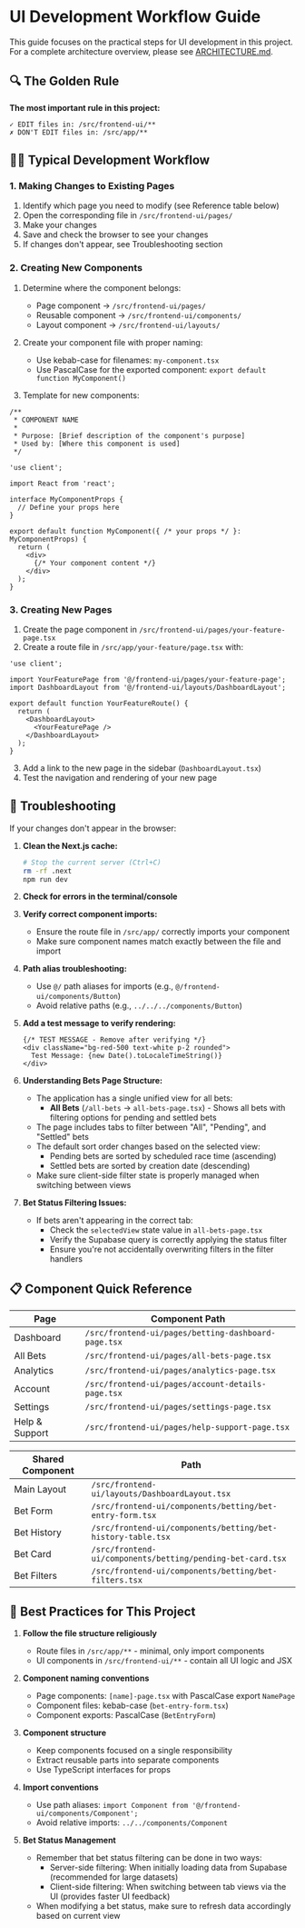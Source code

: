 # UI Development Workflow Guide

This guide focuses on the practical steps for UI development in this project. For a complete architecture overview, please see [ARCHITECTURE.md](./ARCHITECTURE.md).

## 🔍 The Golden Rule

**The most important rule in this project:** 

```
✓ EDIT files in: /src/frontend-ui/**
✗ DON'T EDIT files in: /src/app/**
```

## 👨‍💻 Typical Development Workflow

### 1. Making Changes to Existing Pages

1. Identify which page you need to modify (see Reference table below)
2. Open the corresponding file in `/src/frontend-ui/pages/`
3. Make your changes
4. Save and check the browser to see your changes
5. If changes don't appear, see Troubleshooting section

### 2. Creating New Components

1. Determine where the component belongs:
   - Page component → `/src/frontend-ui/pages/`
   - Reusable component → `/src/frontend-ui/components/`
   - Layout component → `/src/frontend-ui/layouts/`

2. Create your component file with proper naming:
   - Use kebab-case for filenames: `my-component.tsx`
   - Use PascalCase for the exported component: `export default function MyComponent()`

3. Template for new components:

```tsx
/**
 * COMPONENT NAME
 * 
 * Purpose: [Brief description of the component's purpose]
 * Used by: [Where this component is used]
 */

'use client';

import React from 'react';

interface MyComponentProps {
  // Define your props here
}

export default function MyComponent({ /* your props */ }: MyComponentProps) {
  return (
    <div>
      {/* Your component content */}
    </div>
  );
}
```

### 3. Creating New Pages

1. Create the page component in `/src/frontend-ui/pages/your-feature-page.tsx`
2. Create a route file in `/src/app/your-feature/page.tsx` with:

```tsx
'use client';

import YourFeaturePage from '@/frontend-ui/pages/your-feature-page';
import DashboardLayout from '@/frontend-ui/layouts/DashboardLayout';

export default function YourFeatureRoute() {
  return (
    <DashboardLayout>
      <YourFeaturePage />
    </DashboardLayout>
  );
}
```

3. Add a link to the new page in the sidebar (`DashboardLayout.tsx`)
4. Test the navigation and rendering of your new page

## 🔧 Troubleshooting

If your changes don't appear in the browser:

1. **Clean the Next.js cache:**
   ```bash
   # Stop the current server (Ctrl+C)
   rm -rf .next
   npm run dev
   ```

2. **Check for errors in the terminal/console**

3. **Verify correct component imports:**
   - Ensure the route file in `/src/app/` correctly imports your component 
   - Make sure component names match exactly between the file and import

4. **Path alias troubleshooting:**
   - Use `@/` path aliases for imports (e.g., `@/frontend-ui/components/Button`)
   - Avoid relative paths (e.g., `../../../components/Button`)

5. **Add a test message to verify rendering:**
   ```tsx
   {/* TEST MESSAGE - Remove after verifying */}
   <div className="bg-red-500 text-white p-2 rounded">
     Test Message: {new Date().toLocaleTimeString()}
   </div>
   ```

6. **Understanding Bets Page Structure:**
   - The application has a single unified view for all bets:
     - **All Bets** (`/all-bets` → `all-bets-page.tsx`) - Shows all bets with filtering options for pending and settled bets
   - The page includes tabs to filter between "All", "Pending", and "Settled" bets
   - The default sort order changes based on the selected view:
     - Pending bets are sorted by scheduled race time (ascending)
     - Settled bets are sorted by creation date (descending)
   - Make sure client-side filter state is properly managed when switching between views

7. **Bet Status Filtering Issues:**
   - If bets aren't appearing in the correct tab:
     - Check the `selectedView` state value in `all-bets-page.tsx`
     - Verify the Supabase query is correctly applying the status filter
     - Ensure you're not accidentally overwriting filters in the filter handlers

## 📋 Component Quick Reference

| Page | Component Path |
|------|---------------|
| Dashboard | `/src/frontend-ui/pages/betting-dashboard-page.tsx` |
| All Bets | `/src/frontend-ui/pages/all-bets-page.tsx` |
| Analytics | `/src/frontend-ui/pages/analytics-page.tsx` |
| Account | `/src/frontend-ui/pages/account-details-page.tsx` |
| Settings | `/src/frontend-ui/pages/settings-page.tsx` |
| Help & Support | `/src/frontend-ui/pages/help-support-page.tsx` |

| Shared Component | Path |
|------------------|------|
| Main Layout | `/src/frontend-ui/layouts/DashboardLayout.tsx` |
| Bet Form | `/src/frontend-ui/components/betting/bet-entry-form.tsx` |
| Bet History | `/src/frontend-ui/components/betting/bet-history-table.tsx` |
| Bet Card | `/src/frontend-ui/components/betting/pending-bet-card.tsx` |
| Bet Filters | `/src/frontend-ui/components/betting/bet-filters.tsx` |

## 📝 Best Practices for This Project

1. **Follow the file structure religiously**
   - Route files in `/src/app/**` - minimal, only import components
   - UI components in `/src/frontend-ui/**` - contain all UI logic and JSX

2. **Component naming conventions**
   - Page components: `[name]-page.tsx` with PascalCase export `NamePage`
   - Component files: kebab-case (`bet-entry-form.tsx`)
   - Component exports: PascalCase (`BetEntryForm`)

3. **Component structure**
   - Keep components focused on a single responsibility
   - Extract reusable parts into separate components
   - Use TypeScript interfaces for props

4. **Import conventions**
   - Use path aliases: `import Component from '@/frontend-ui/components/Component';`
   - Avoid relative imports: `../../components/Component` 

5. **Bet Status Management**
   - Remember that bet status filtering can be done in two ways:
     - Server-side filtering: When initially loading data from Supabase (recommended for large datasets)
     - Client-side filtering: When switching between tab views via the UI (provides faster UI feedback)
   - When modifying a bet status, make sure to refresh data accordingly based on current view 